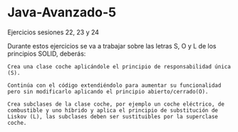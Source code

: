 # Java-Avanzado-5

Ejercicios sesiones 22, 23 y 24

Durante estos ejercicios se va a trabajar sobre las letras S, O y L de los principios SOLID, deberás:

    Crea una clase coche aplicándole el principio de responsabilidad única (S).

    Continúa con el código extendiéndolo para aumentar su funcionalidad pero sin modificarlo aplicando el principio abierto/cerrado(O).

    Crea subclases de la clase coche, por ejemplo un coche eléctrico, de combustible y uno híbrido y aplica el principio de substitución de Liskov (L), las subclases deben ser sustituibles por la superclase coche.
